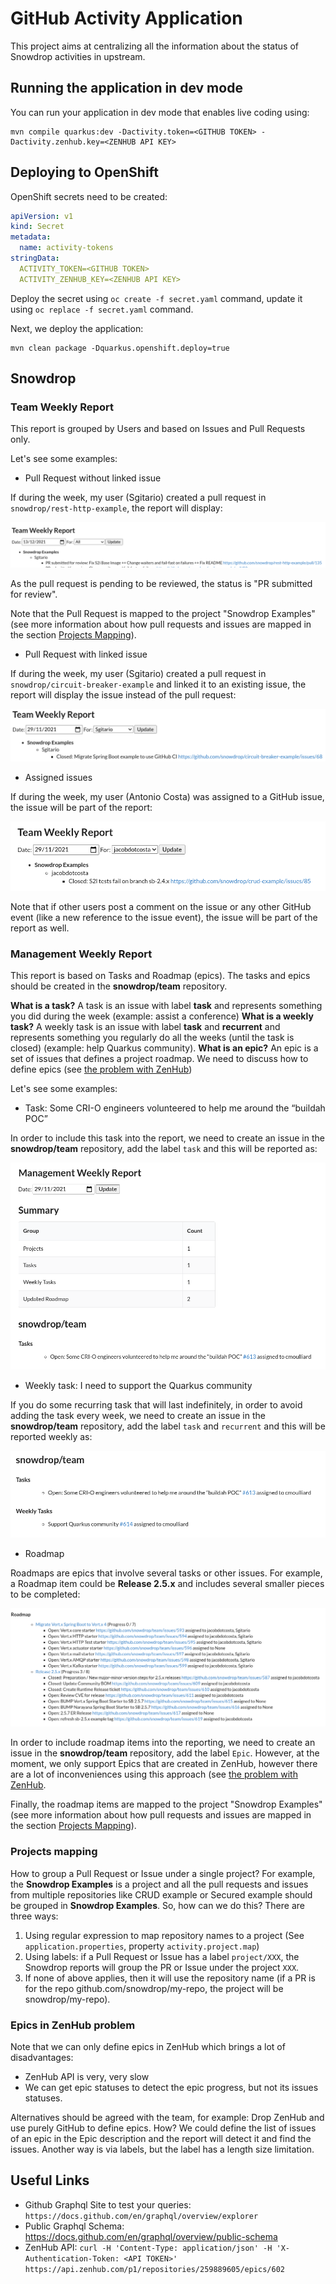 # GitHub Activity Application

This project aims at centralizing all the information about the status of Snowdrop activities in upstream.

## Running the application in dev mode

You can run your application in dev mode that enables live coding using:
```shell script
mvn compile quarkus:dev -Dactivity.token=<GITHUB TOKEN> -Dactivity.zenhub.key=<ZENHUB API KEY>
```

## Deploying to OpenShift

OpenShift secrets need to be created:
```yaml
apiVersion: v1
kind: Secret
metadata:
  name: activity-tokens
stringData:
  ACTIVITY_TOKEN=<GITHUB TOKEN>
  ACTIVITY_ZENHUB_KEY=<ZENHUB API KEY>
```

Deploy the secret using `oc create -f secret.yaml` command, update it using `oc replace -f secret.yaml` command.

Next, we deploy the application: 
```shell
mvn clean package -Dquarkus.openshift.deploy=true
```

## Snowdrop

### Team Weekly Report

This report is grouped by Users and based on Issues and Pull Requests only.

Let's see some examples:

- Pull Request without linked issue

If during the week, my user (Sgitario) created a pull request in `snowdrop/rest-http-example`, the report will display:

![Pull Request without linked issue](misc/team_scenario_1.png)

As the pull request is pending to be reviewed, the status is "PR submitted for review".

Note that the Pull Request is mapped to the project "Snowdrop Examples" (see more information about how pull requests and issues are mapped in the section [Projects Mapping](#projects-mapping)).

- Pull Request with linked issue

If during the week, my user (Sgitario) created a pull request in `snowdrop/circuit-breaker-example` and linked it to an existing issue, the report will display the issue instead of the pull request:

![Pull Request with linked issue](misc/team_scenario_2.png)

- Assigned issues

If during the week, my user (Antonio Costa) was assigned to a GitHub issue, the issue will be part of the report:

![assigned issue](misc/team_scenario_3.png)

Note that if other users post a comment on the issue or any other GitHub event (like a new reference to the issue event), the issue will be part of the report as well.

### Management Weekly Report

This report is based on Tasks and Roadmap (epics). The tasks and epics should be created in the **snowdrop/team** repository.

**What is a task?** 
A task is an issue with label **task** and represents something you did during the week (example: assist a conference)
**What is a weekly task?** 
A weekly task is an issue with label **task** and **recurrent** and represents something you regularly do all the weeks (until the task is closed) (example: help Quarkus community).
**What is an epic?**
An epic is a set of issues that defines a project roadmap. We need to discuss how to define epics (see [the problem with ZenHub](#epics-in-zenhub-problem))

Let's see some examples:

- Task: Some CRI-O engineers volunteered to help me around the “buildah POC”

In order to include this task into the report, we need to create an issue in the **snowdrop/team** repository, add the label `task` and this will be reported as:

![task](misc/management_scenario_1.png)

- Weekly task: I need to support the Quarkus community

If you do some recurring task that will last indefinitely, in order to avoid adding the task every week, we need to create an issue in the **snowdrop/team** repository, add the label `task` and `recurrent` and this will be reported weekly as:

![weekly task](misc/management_scenario_2.png)

- Roadmap

Roadmaps are epics that involve several tasks or other issues. For example, a Roadmap item could be **Release 2.5.x** and includes several smaller pieces to be completed:

![roadmap](misc/management_scenario_3.png)

In order to include roadmap items into the reporting, we need to create an issue in the **snowdrop/team** repository, add the label `Epic`. 
However, at the moment, we only support Epics that are created in ZenHub, however there are a lot of inconveniences using this approach (see [the problem with ZenHub](#epics-in-zenhub-problem).

Finally, the roadmap items are mapped to the project "Snowdrop Examples" (see more information about how pull requests and issues are mapped in the section [Projects Mapping](#projects-mapping)).

### Projects mapping

How to group a Pull Request or Issue under a single project? For example, the **Snowdrop Examples** is a project and all the pull requests and issues from multiple repositories like CRUD example or Secured example should be grouped in **Snowdrop Examples**. So, how can we do this? There are three ways:
1. Using regular expression to map repository names to a project (See `application.properties`, property `activity.project.map`)
2. Using labels: if a Pull Request or Issue has a label `project/XXX`, the Snowdrop reports will group the PR or Issue under the project `XXX`.
3. If none of above applies, then it will use the repository name (if a PR is for the repo github.com/snowdrop/my-repo, the project will be snowdrop/my-repo).

### Epics in ZenHub problem

Note that we can only define epics in ZenHub which brings a lot of disadvantages:
- ZenHub API is very, very slow
- We can get epic statuses to detect the epic progress, but not its issues statuses.

Alternatives should be agreed with the team, for example: Drop ZenHub and use purely GitHub to define epics. How? We could define the list of issues of an epic in the Epic description and the report will detect it and find the issues. Another way is via labels, but the label has a length size limitation.

## Useful Links

- Github Graphql Site to test your queries: `https://docs.github.com/en/graphql/overview/explorer`
- Public Graphql Schema: https://docs.github.com/en/graphql/overview/public-schema
- ZenHub API: `curl -H 'Content-Type: application/json' -H 'X-Authentication-Token: <API TOKEN>' https://api.zenhub.com/p1/repositories/259889605/epics/602`
